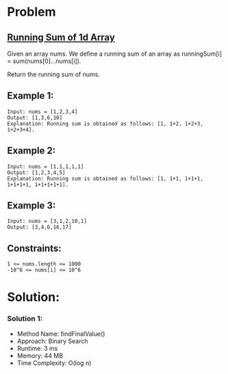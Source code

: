 # Problem
## [Running Sum of 1d Array](https://leetcode.com/problems/running-sum-of-1d-array/)
Given an array nums. We define a running sum of an array as runningSum[i] = sum(nums[0]…nums[i]).

Return the running sum of nums.

 
##  Example 1:
    Input: nums = [1,2,3,4]
    Output: [1,3,6,10]
    Explanation: Running sum is obtained as follows: [1, 1+2, 1+2+3, 1+2+3+4].

## Example 2:
    Input: nums = [1,1,1,1,1]
    Output: [1,2,3,4,5]
    Explanation: Running sum is obtained as follows: [1, 1+1, 1+1+1, 1+1+1+1, 1+1+1+1+1].

## Example 3:
    Input: nums = [3,1,2,10,1]
    Output: [3,4,6,16,17]
 

## Constraints:
    1 <= nums.length <= 1000
    -10^6 <= nums[i] <= 10^6


# Solution:
### Solution 1:
- Method Name:      findFinalValue()
- Approach:         Binary Search
- Runtime:          3 ms
- Memory:           44 MB
- Time Complexity:  O(log n)
